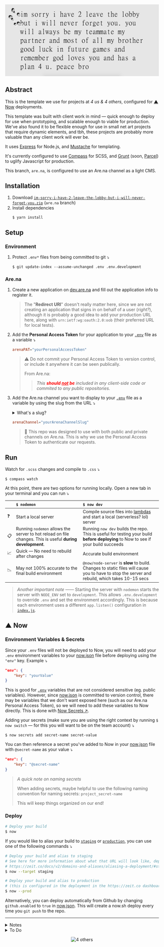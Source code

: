 <p align="center"><img src="assets/4others.png"/></p>

## Abstract

This is the template we use for projects at _4 us & 4 others_, configured for [▲ Now](https://now.sh) deployments.

This template was built with client work in mind — quick enough to deploy for use when prototyping, and scalable enough to viable for production. We've also found it to be flexible enough for use in small net art projects that require dynamic elements, and tbh, these projects are probably more valuable than any client work will ever be.

It uses [Express](https://expressjs.com/) for Node.js, and [Mustache](https://mustache.github.io/mustache.5.html) for templating.

It's currently configured to use [Compass](http://compass-style.org/) for SCSS, and [Grunt](https://gruntjs.com) (soon, [Parcel](https://parceljs.org/)) to uglify Javascript for production.

This branch, `are.na`, is configured to use an Are.na channel as a light CMS.

## Installation

1. Download [`im-sorry-i-have-2-leave-the-lobby-but-i-will-never-forget-you.zip`](https://github.com/mwvd/im-sorry-i-have-2-leave-the-lobby-but-i-will-never-forget-you/archive/are.na.zip) (`are.na` branch)
2. Install dependencies
    ```shell
    $ yarn install
    ```

## Setup

### Environment

1. Protect `.env*` files from being committed to git ⤵

    ```shell
    $ git update-index --assume-unchanged .env .env.development
    ```

### Are.na

1. Create a new application on [dev.are.na](https://dev.are.na/oauth/applications/new) and fill out the application info to register it.
    > The "**Redirect URI**" doesn't really matter here, since we are not creating an application that signs in on behalf of a user (_right?_), although it is probably a good idea to add your production URL here, along with `urn:ietf:wg:oauth:2.0:oob` (their preferred URL for local tests).
2. Add the **Personal Access Token** for your application to your [`.env`](.env) file as a variable ⤵
    ```toml
    arenaPAT="yourPersonalAccessToken"
    ```
    > ⚠️ Do not commit your Personal Access Token to version control, or include it anywhere it can be seen publically.
    >
    > From Are.na:
    >
    > > _This <span style="color:red">**should <span style="text-decoration: underline">not</span> be**</span> included in any client-side code or commited to any public repositories._
3. Add the Are.na channel you want to display to your [`.env`](.env) file as a variable by using the slug from the URL ⤵

    <details><summary>What's a slug?</summary>
    <p>

    ```
    Using the link to your channel:

    https://www.are.na/mackenzie-davidson/shoes-screenshots
                                          ^^^^^^^^^^^^^^^^^
                                          this is your slug
    ```

    </p>
    </details>

    ```toml
    arenaChannel="yourArenaChannelSlug"
    ```

    > 🔐 This repo was designed to use with both public and private channels on Are.na. This is why we use the Personal Access Token to authenticate our requests.

## Run

Watch for `.scss` changes and compile to `.css` ⤵

```shell
$ compass watch
```

At this point, there are two options for running locally. Open a new tab in your terminal and you can run ⤵

|     | `$ nodemon`                                                                                               | `$ now dev`                                                                                                                                    |
| --- | :-------------------------------------------------------------------------------------------------------- | :--------------------------------------------------------------------------------------------------------------------------------------------- |
| ❓  | Start a local server                                                                                      | Compile source files into [lambdas](https://zeit.co/docs/v2/deployments/concepts/lambdas) and start a local (serverless? lol) server           |
| 📋  | Running `nodemon` allows the server to hot reload on file changes. This is useful **during development**. | Running `now dev` builds the repo. This is useful for testing your build **before deploying** to Now to see if your build succeeds             |
| 📈  | Quick — No need to rebuild after changes                                                                  | Accurate build environment                                                                                                                     |
| 📉  | May not 100% accurate to the final build environment                                                      | `@now/node-server` is **slow** to build. Changes to static files will cause you to have to stop the server and rebuild, which takes 10-15 secs |

> _Another important note_ —— Starting the server with `nodemon` starts the server with `NODE_ENV` set to `development`. This allows `.env.development` to override `.env` and set the environment accordingly. This is because each environment uses a different `app.listen()` configuration in [`index.js`](index.js).

## ▲ Now

### Environment Variables & Secrets

Since your `.env` files will not be deployed to Now, you will need to add your `.env` environment variables to your [now.json](now.json) file before deploying using the `"env"` key. Example ⤵

```json
"env": {
    "key": "yourValue"
}
```

This is good for [`.env`](.env) variables that are not considered sensitive (eg. public variables). However, since [now.json](now.json) is committed to version control, there may be variables that we don't want exposed here (such as our Are.na Personal Access Token), so we will need to add these variables to Now directly. This is done with [Now Secrets ↗](https://zeit.co/docs/v2/environment-variables-and-secrets/?query=secrets#).

Adding your secrets (make sure you are using the right context by running `$ now switch` — for this you will want to be on the team account) ⤵

```shell
$ now secrets add secret-name secret-value
```

You can then reference a secret you've added to Now in your [now.json](now.json) file with `@secret-name` as your value ⤵

```json
"env": {
    "key": "@secret-name"
}
```

> _A quick note on naming secrets_
>
> When adding secrets, maybe helpful to use the following naming convention for naming secrets: `project_secret-name`
>
> This will keep things organized on our end!

### Deploy

```bash
# Deploy your build
$ now
```

If you would like to alias your build to [`staging`](https://zeit.co/docs/v2/domains-and-aliases/aliasing-a-deployment/#staging) or [`production`](https://zeit.co/docs/v2/domains-and-aliases/aliasing-a-deployment/#production), you can use one of the following commands ⤵

```bash
# Deploy your build and alias to staging
# See here for more information about what that URL will look like, depending on context ⤵
# https://zeit.co/docs/v2/domains-and-aliases/aliasing-a-deployment/#staging
$ now --target staging
```

```bash
# Deploy your build and alias to production
# (this is configured in the deployment in the https://zeit.co dashboard)
$ now --prod
```

Alternatively, you can deploy automatically from Github by changing `github.enabled` to `true` in [now.json](now.json). This will create a now.sh deploy every time you `git push` to the repo.

---

<details><summary>Notes</summary>
<p>

## Some considerations

This build uses the `@now/node-server` builder to build a server lambda, and `@now/static` builders to build routes for static assets.

If anything, in it's current state, this build process is a little bit inefficient. The exciting thing about Now is building applications that are _serverless_. In our case what I imagine that looks like is a build that is a mix of static files as a frontend, and `node.js` / `Go` / `Python` files that are being used for handling server tasks and API calls.

Perhaps what makes the most sense is to change the architecture from Node/Express to a static site generator (like [Gatsby](https://github.com/gatsbyjs/gatsby), [Next.js](https://nextjs.org), or even just a Mustache compiler that compiles views into static `HTML` files). This template was originally built for Heroku before being ported to Now. It was built w Express/Mustache to accomodate views/partials/templates, and to make API calls. With API calls easily broken out into lambdas with Now, the next step here would be to figure out how to best leverage static builds.

<table border="0" width="100%">
 <tr>
    <td style="font-size:16px">Now (ideally)</td>
    <td style="font-size:16px">Now (currently, re: @node-server)</td>
 </tr>
 <tr border="0">
    <td style="vertical-align:top">
        •   Less complexity if considered from the beginning of a project<br/>
        •   Multiple languages inside monorepo<br/>
        •   Inexpensive compared to Heroku<br/>
        •   Faster (possibly nominal in most cases)<br/>
    </td>
    <td style="vertical-align:top">
        •   Doesn't take advantage of Now's strengths (mainly, the monorepo)<br/>
        •   Slow build process when changing rendered views and static files (maybe set to watch <code>views</code>)<br/>
        •   Has to recompile every time you make changes.<br/>
    </td>
 </tr>
</table>

Certainly some things to think about.

</p>
</details>
<details><summary>To Do</summary>
<p>

### `im-sorry`

-   [ ] `config.yaml`
    -   [ ] get from channel description on are.na
    -   [ ] save to cache
-   [ ] reconsider `compass` for scss (`ON HOLD`)
-   [ ] Replace [Grunt](https://gruntjs.com) with [Parcel](https://parceljs.org/)
-   [ ] Move to `4-us-4-others`

### For a new repo (fuck a monorepo i can't even believe i just thought of that while writing this lmao) ?

-   [ ] API lambda examples
    -   [x] Are.na
    -   [ ] Airtable
-   [ ] Better templating / Static generator

</p>
</details>

<p align="center"><img src="https://i.imgur.com/43EFHoY.png" alt="4 others"/></p>

